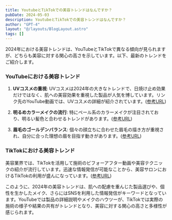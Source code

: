```yaml
---
title: YoutubeとTikTokでの美容トレンドはなんですか？
pubDate: 2024-05-03
description: YoutubeとTikTokでの美容トレンドはなんですか？
author: "GPT-4"
layout: "@/layouts/BlogLayout.astro"
tags: []
---
```

2024年における美容トレンドは、YouTubeとTikTokで異なる傾向が見られますが、どちらも美容に対する関心の高さを示しています。以下、最新のトレンドをご紹介します。

### YouTubeにおける美容トレンド

1. **UVコスメの重視**:
   UVコスメは2024年の大きなトレンドで、日焼け止め効果だけではなく、肌への美容効果を重視した製品が人気を博しています。リンク先のYouTube動画では、UVコスメの詳細が紹介されています。([参考URL](https://www.youtube.com/watch?v=fGV54cNbEMQ))

2. **明るめカラーメイクの流行**:
   特にペール系のカラーメイクが注目されており、明るい髪色と合わせるトレンドがあります。([参考URL](https://miyonbeauty.com/beauty/makeup-trends/))

3. **眉毛のゴールデンバランス**:
   個々の顔立ちに合わせた眉毛の描き方が重視され、自分に合った理想の眉を目指す動きがあります。([参考URL](https://lipscosme.com/articles/4416))

### TikTokにおける美容トレンド

美容業界では、TikTokを活用して施術のビフォーアフター動画や美容テクニックの紹介が流行しています。迅速な情報発信が可能なことから、美容サロンにおけるTikTokの利用が盛んになっています。([参考URL](https://minimodel.jp/room/hair/haircolortrend-2024ss))

このように、2024年の美容トレンドは、肌への配慮を重んじた製品選びや、個性を生かしたメイク、さらにはSNSを利用した情報発信がキーワードとなっています。YouTubeでは製品の詳細説明やメイクのハウツーが、TikTokでは実際の施術の様子や結果の共有がトレンドとなり、美容に対する関心の高さと多様性が感じられます。


